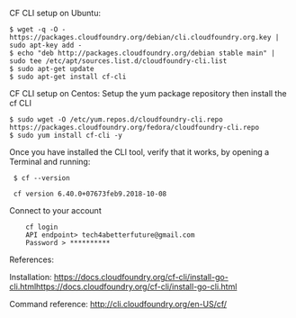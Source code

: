 CF CLI setup on Ubuntu:

    $ wget -q -O - https://packages.cloudfoundry.org/debian/cli.cloudfoundry.org.key | sudo apt-key add -
    $ echo "deb http://packages.cloudfoundry.org/debian stable main" | sudo tee /etc/apt/sources.list.d/cloudfoundry-cli.list
    $ sudo apt-get update
    $ sudo apt-get install cf-cli

CF CLI setup on Centos:
Setup the yum package repository then install the cf CLI 

    $ sudo wget -O /etc/yum.repos.d/cloudfoundry-cli.repo https://packages.cloudfoundry.org/fedora/cloudfoundry-cli.repo
    $ sudo yum install cf-cli -y
    
Once you have installed the CLI tool, verify that it works, by opening a Terminal and running:
    
     $ cf --version
     
     cf version 6.40.0+07673feb9.2018-10-08
     
Connect to your account

        cf login 
        API endpoint> tech4abetterfuture@gmail.com
        Password > **********
     
References:

Installation:
https://docs.cloudfoundry.org/cf-cli/install-go-cli.htmlhttps://docs.cloudfoundry.org/cf-cli/install-go-cli.html

Command reference:
http://cli.cloudfoundry.org/en-US/cf/
